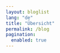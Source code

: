 ```yaml
---
layout: bloglist
lang: "de"
title: "Übersicht"
permalink: /blog
pagination:
  enabled: true
---
```


